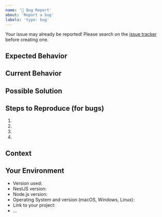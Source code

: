 ```yaml
---
name: '🐞 Bug Report'
about: 'Report a bug'
labels: 'type: bug'
---
```


Your issue may already be reported!
Please search on the [issue tracker](../issues?q=is%3Aissue) before creating one.

## Expected Behavior

<!--- If you're describing a bug, tell us what should happen -->
<!--- If you're suggesting a change/improvement, tell us how it should work -->

## Current Behavior

<!--- If describing a bug, tell us what happens instead of the expected behavior -->
<!--- If suggesting a change/improvement, explain the difference from current behavior -->

## Possible Solution

<!--- Not obligatory, but suggest a fix/reason for the bug, -->
<!--- or ideas how to implement the addition or change -->

## Steps to Reproduce (for bugs)

<!--- Provide a link to a live example, or an unambiguous set of steps to -->
<!--- reproduce this bug. Include code to reproduce, if relevant -->

1.
2.
3.
4.

## Context

<!--- How has this issue affected you? What are you trying to accomplish? -->
<!--- Providing context helps us come up with a solution that is most useful in the real world -->

## Your Environment

<!--- Include as many relevant details about the environment you experienced the bug in -->

-   Version used:
-   NestJS version:
-   Node.js version:
-   Operating System and version (macOS, Windows, Linux):
-   Link to your project:
-   ...
